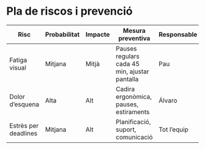 # Pla de riscos i prevenció

| Risc                   | Probabilitat | Impacte | Mesura preventiva                       | Responsable | Seguiment             |
|------------------------|--------------|---------|-----------------------------------------|--------------|------------------------|
| Fatiga visual          | Mitjana      | Mitjà   | Pauses regulars cada 45 min, ajustar pantalla | Pau        | Revisió setmanal       |
| Dolor d’esquena        | Alta         | Alt     | Cadira ergonòmica, pauses, estiraments | Álvaro       | Control diari         |
| Estrès per deadlines   | Mitjana      | Alt     | Planificació, suport, comunicació     | Tot l’equip | Revisió en la retro                |
